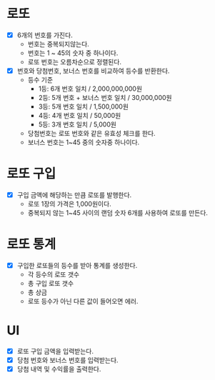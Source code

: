 # 로또

- [x] 6개의 번호를 가진다.
  - 번호는 중복되지않는다.
  - 번호는 1 ~ 45의 숫자 중 하나이다.
  - 로또 번호는 오름차순으로 정렬된다.
- [x] 번호와 당첨번호, 보너스 번호를 비교하여 등수를 반환한다.
  - 등수 기준
    - 1등: 6개 번호 일치 / 2,000,000,000원
    - 2등: 5개 번호 + 보너스 번호 일치 / 30,000,000원
    - 3등: 5개 번호 일치 / 1,500,000원
    - 4등: 4개 번호 일치 / 50,000원
    - 5등: 3개 번호 일치 / 5,000원
  - 당첨번호는 로또 번호와 같은 유효성 체크를 한다.
  - 보너스 번호는 1~45 중의 숫자중 하나이다.

# 로또 구입

- [x] 구입 금액에 해당하는 만큼 로또를 발행한다.
  - 로또 1장의 가격은 1,000원이다.
  - 중복되지 않는 1~45 사이의 랜덤 숫자 6개를 사용하여 로또를 만든다.

# 로또 통계

- [x] 구입한 로또들의 등수를 받아 통계를 생성한다.
  - 각 등수의 로또 갯수
  - 총 구입 로또 갯수
  - 총 상금
  - 로또 등수가 아닌 다른 값이 들어오면 에러.

# UI

- [x] 로또 구입 금액을 입력받는다.
- [x] 당첨 번호와 보너스 번호를 입력받는다.
- [x] 당첨 내역 및 수익률을 출력한다.
